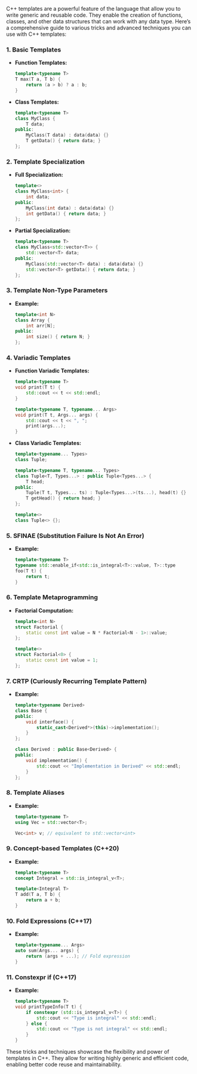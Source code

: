 C++ templates are a powerful feature of the language that allow you to write generic and reusable code. They enable the creation of functions, classes, and other data structures that can work with any data type. Here’s a comprehensive guide to various tricks and advanced techniques you can use with C++ templates:

### 1. Basic Templates

- **Function Templates:**

  ```cpp
  template<typename T>
  T max(T a, T b) {
      return (a > b) ? a : b;
  }
  ```

- **Class Templates:**

  ```cpp
  template<typename T>
  class MyClass {
      T data;
  public:
      MyClass(T data) : data(data) {}
      T getData() { return data; }
  };
  ```

### 2. Template Specialization

- **Full Specialization:**

  ```cpp
  template<>
  class MyClass<int> {
      int data;
  public:
      MyClass(int data) : data(data) {}
      int getData() { return data; }
  };
  ```

- **Partial Specialization:**

  ```cpp
  template<typename T>
  class MyClass<std::vector<T>> {
      std::vector<T> data;
  public:
      MyClass(std::vector<T> data) : data(data) {}
      std::vector<T> getData() { return data; }
  };
  ```

### 3. Template Non-Type Parameters

- **Example:**

  ```cpp
  template<int N>
  class Array {
      int arr[N];
  public:
      int size() { return N; }
  };
  ```

### 4. Variadic Templates

- **Function Variadic Templates:**

  ```cpp
  template<typename T>
  void print(T t) {
      std::cout << t << std::endl;
  }

  template<typename T, typename... Args>
  void print(T t, Args... args) {
      std::cout << t << ", ";
      print(args...);
  }
  ```

- **Class Variadic Templates:**

  ```cpp
  template<typename... Types>
  class Tuple;
  
  template<typename T, typename... Types>
  class Tuple<T, Types...> : public Tuple<Types...> {
      T head;
  public:
      Tuple(T t, Types... ts) : Tuple<Types...>(ts...), head(t) {}
      T getHead() { return head; }
  };
  
  template<>
  class Tuple<> {};
  ```

### 5. SFINAE (Substitution Failure Is Not An Error)

- **Example:**

  ```cpp
  template<typename T>
  typename std::enable_if<std::is_integral<T>::value, T>::type
  foo(T t) {
      return t;
  }
  ```

### 6. Template Metaprogramming

- **Factorial Computation:**

  ```cpp
  template<int N>
  struct Factorial {
      static const int value = N * Factorial<N - 1>::value;
  };

  template<>
  struct Factorial<0> {
      static const int value = 1;
  };
  ```

### 7. CRTP (Curiously Recurring Template Pattern)

- **Example:**

  ```cpp
  template<typename Derived>
  class Base {
  public:
      void interface() {
          static_cast<Derived*>(this)->implementation();
      }
  };

  class Derived : public Base<Derived> {
  public:
      void implementation() {
          std::cout << "Implementation in Derived" << std::endl;
      }
  };
  ```

### 8. Template Aliases

- **Example:**

  ```cpp
  template<typename T>
  using Vec = std::vector<T>;

  Vec<int> v; // equivalent to std::vector<int>
  ```

### 9. Concept-based Templates (C++20)

- **Example:**

  ```cpp
  template<typename T>
  concept Integral = std::is_integral_v<T>;

  template<Integral T>
  T add(T a, T b) {
      return a + b;
  }
  ```

### 10. Fold Expressions (C++17)

- **Example:**

  ```cpp
  template<typename... Args>
  auto sum(Args... args) {
      return (args + ...); // Fold expression
  }
  ```

### 11. Constexpr if (C++17)

- **Example:**

  ```cpp
  template<typename T>
  void printTypeInfo(T t) {
      if constexpr (std::is_integral_v<T>) {
          std::cout << "Type is integral" << std::endl;
      } else {
          std::cout << "Type is not integral" << std::endl;
      }
  }
  ```

These tricks and techniques showcase the flexibility and power of templates in C++. They allow for writing highly generic and efficient code, enabling better code reuse and maintainability.

